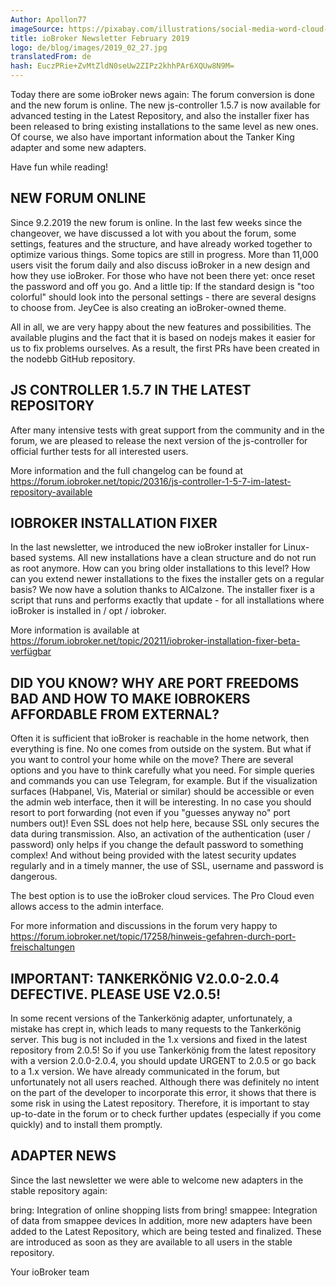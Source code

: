 ```yaml
---
Author: Apollon77
imageSource: https://pixabay.com/illustrations/social-media-word-cloud-marketing-423857/
title: ioBroker Newsletter February 2019
logo: de/blog/images/2019_02_27.jpg
translatedFrom: de
hash: EuczPRie+ZvMtZldN0seUw2ZIPz2khhPAr6XQUw8N9M=
---
```

Today there are some ioBroker news again:
The forum conversion is done and the new forum is online. The new js-controller 1.5.7 is now available for advanced testing in the Latest Repository, and also the installer fixer has been released to bring existing installations to the same level as new ones. Of course, we also have important information about the Tanker King adapter and some new adapters.
<!-- SOURCE: 945825 Heute gibt es wieder einige ioBroker-News:
Die Forum-Umstellung ist erfolgt und das neue Forum ist online. Der neue js-controller 1.5.7 ist jetzt für erweitere Tests im Latest Repository verfügbar und auch der Installations-Fixer wurde veröffentlicht um bestehende Installationen auf den gleichen Stand wie neue zu bringen. Wichtige Informationen zum Tankerkönig-Adapter und einigen neuen Adaptern haben wir natürlich auch. -->

Have fun while reading!
<!-- SOURCE: 5582 Viel Spaß beim Lesen! -->

## NEW FORUM ONLINE
<!-- SOURCE: 840544 ## NEUES FORUM ONLINE -->

Since 9.2.2019 the new forum is online. In the last few weeks since the changeover, we have discussed a lot with you about the forum, some settings, features and the structure, and have already worked together to optimize various things. Some topics are still in progress.
More than 11,000 users visit the forum daily and also discuss ioBroker in a new design and how they use ioBroker. For those who have not been there yet: once reset the password and off you go.
And a little tip: If the standard design is "too colorful" should look into the personal settings - there are several designs to choose from. JeyCee is also creating an ioBroker-owned theme.
<!-- SOURCE: 991665 Seit dem 9.2.2019 ist das neue Forum online. Wir haben in den letzten Wochen seit der Umstellung viel mit Euch über das Forum, einige Einstellungen, Features und die Struktur diskutiert und gemeinsam schon diverse Dinge optimiert. Einige Themen sind auch noch in Arbeit.
Über 11.000 User besuchen das Forum täglich und diskutieren auch im neuem Design über ioBroker und wie sie ioBroker nutzen. Für alle die, bisher noch nicht da waren: Einmal das Passwort zurücksetzen und los geht es.
Und ein kleiner Tipp: Wem das Standard-Design „zu bunt“ ist der sollte mal in die persönlichen Einstellungen schauen - es gibt mehrere Designs zur Auswahl. JeyCee ist auch dabei, ein ioBroker-eigenes Theme zu erstellen. -->

All in all, we are very happy about the new features and possibilities. The available plugins and the fact that it is based on nodejs makes it easier for us to fix problems ourselves. As a result, the first PRs have been created in the nodebb GitHub repository.
<!-- SOURCE: 921829 Alles in allem sind wir sehr froh über die neuen Features und Möglichkeiten. Die verfügbaren Plugins und der Fakt, dass es auf nodejs basiert, macht es uns einfacher Probleme selbst zu beheben. Als Folge dessen sind auch schon erste PRs im nodebb-GitHub Repository entstanden. -->

## JS CONTROLLER 1.5.7 IN THE LATEST REPOSITORY
<!-- SOURCE: 376368 ## JS-CONTROLLER 1.5.7 IM LATEST REPOSITORY -->

After many intensive tests with great support from the community and in the forum, we are pleased to release the next version of the js-controller for official further tests for all interested users.
<!-- SOURCE: 747975 Nach vielen intensiven Tests mit großer Unterstützung aus der Community und im Forum freuen wir uns, die nächste Version des js-controllers zu offiziellen weiteren Tests für alle interessierten User freizugeben. -->

More information and the full changelog can be found at https://forum.iobroker.net/topic/20316/js-controller-1-5-7-im-latest-repository-available
<!-- SOURCE: 692985 Weitere Informationen und das vollständige Changelog findet Ihr unter https://forum.iobroker.net/topic/20316/js-controller-1-5-7-im-latest-repository-verfügbar -->

## IOBROKER INSTALLATION FIXER
<!-- SOURCE: 81734 ## IOBROKER INSTALLATIONS-FIXER -->

In the last newsletter, we introduced the new ioBroker installer for Linux-based systems. All new installations have a clean structure and do not run as root anymore.
How can you bring older installations to this level? How can you extend newer installations to the fixes the installer gets on a regular basis? We now have a solution thanks to AlCalzone.
The installer fixer is a script that runs and performs exactly that update - for all installations where ioBroker is installed in / opt / iobroker.
<!-- SOURCE: 68913 Im letzten Newsletter haben wir den neuen ioBroker-Installer für Linux-basierte Systeme vorgestellt. Alle neuen Installationen haben damit eine saubere Struktur und laufen nicht mehr als root.
Wie kann man aber ältere Installationen auf diesen Stand bringen? Wie kann man neuere Installationen um die Fixes erweitern, die der Installer regelmäßig bekommt? Dafür haben wir jetzt dank AlCalzone auch eine Lösung.
Der Installations-Fixer ist ein Skript, welches ausgeführt wird und genau diese Aktualisierung durchführt - für alle Installationen bei denen ioBroker in /opt/iobroker installiert ist. -->

More information is available at https://forum.iobroker.net/topic/20211/iobroker-installation-fixer-beta-verfügbar
<!-- SOURCE: 851835 Weitere Informationen gibt es unter https://forum.iobroker.net/topic/20211/iobroker-installation-fixer-beta-verfügbar -->

## DID YOU KNOW? WHY ARE PORT FREEDOMS BAD AND HOW TO MAKE IOBROKERS AFFORDABLE FROM EXTERNAL?
<!-- SOURCE: 460892 ## WUSSTET IHR SCHON? WARUM SIND PORT-FREISCHALTUNGEN BÖSE UND WIE KANN MAN IOBROKER VON EXTERN ERREICHBAR MACHEN? -->

Often it is sufficient that ioBroker is reachable in the home network, then everything is fine. No one comes from outside on the system. But what if you want to control your home while on the move? There are several options and you have to think carefully what you need. For simple queries and commands you can use Telegram, for example.
But if the visualization surfaces (Habpanel, Vis, Material or similar) should be accessible or even the admin web interface, then it will be interesting. In no case you should resort to port forwarding (not even if you "guesses anyway no" port numbers out)! Even SSL does not help here, because SSL only secures the data during transmission. Also, an activation of the authentication (user / password) only helps if you change the default password to something complex! And without being provided with the latest security updates regularly and in a timely manner, the use of SSL, username and password is dangerous.
<!-- SOURCE: 597787 Oft reicht es, dass ioBroker im Heimnetzwerk erreichbar ist, dann ist alles gut. Niemand kommt von außen auf das System. Was aber, wenn man auch von unterwegs sein Heim steuern will? Dazu gibt es mehrere Optionen und man muss sich genau überlegen, was man braucht. Für einfache Abfragen und Kommandos kann man beispielsweise Telegram nutzen.
Wenn aber auch die Visualisierung-Oberflächen (Habpanel, Vis, Material o.ä.) erreichbar sein sollen oder sogar die Admin-Web-Oberfläche, dann wird es interessant. Auf keinen Fall sollte man hier zu Port-Weiterleitungen greifen (auch nicht wenn man sich „die errät doch eh keiner“ Port Nummern ausdenkt)! Auch SSL hilft hier nicht, da SSL nur die Daten bei der Übertragung sichert. Auch eine Aktivierung der Authentifizierung (User/Passwort) hilft nur dann wenn man das Standard-Passwort auf etwas komplexes ändert! Und ohne dass man sein System regelmäßig und zeitnah mit den neuesten Sicherheits-Updates versorgt, ist auch die Nutzung mit SSL, Username und Passwort gefährlich. -->

The best option is to use the ioBroker cloud services. The Pro Cloud even allows access to the admin interface.
<!-- SOURCE: 974447 Die beste Option ist die Nutzung der ioBroker-Cloud-Dienste. Über die Pro Cloud ist sogar Zugriff auf die Admin-Oberfläche möglich. -->

For more information and discussions in the forum very happy to https://forum.iobroker.net/topic/17258/hinweis-gefahren-durch-port-freischaltungen
<!-- SOURCE: 833422 Weitere Informationen und Diskussionen im Forum sehr gern unter https://forum.iobroker.net/topic/17258/hinweis-gefahren-durch-port-freischaltungen -->

## IMPORTANT: TANKERKÖNIG V2.0.0-2.0.4 DEFECTIVE. PLEASE USE V2.0.5!
<!-- SOURCE: 654272 ## WICHTIG: TANKERKÖNIG V2.0.0-2.0.4 DEFEKT. BITTE V2.0.5 NUTZEN! -->

In some recent versions of the Tankerkönig adapter, unfortunately, a mistake has crept in, which leads to many requests to the Tankerkönig server. This bug is not included in the 1.x versions and fixed in the latest repository from 2.0.5! So if you use Tankerkönig from the latest repository with a version 2.0.0-2.0.4, you should update URGENT to 2.0.5 or go back to a 1.x version. We have already communicated in the forum, but unfortunately not all users reached.
Although there was definitely no intent on the part of the developer to incorporate this error, it shows that there is some risk in using the Latest repository. Therefore, it is important to stay up-to-date in the forum or to check further updates (especially if you come quickly) and to install them promptly.
<!-- SOURCE: 861036 In einigen letzten Versionen des Tankerkönig Adapters hat sich leider ein Fehler eingeschlichen, der zu sehr vielen Anfragen an den Tankerkönig-Server führt. Dieser Fehler ist in den 1.x Versionen nicht enthalten und im Latest-Repository ab 2.0.5 gefixt! Wer also Tankerkönig aus dem Latest-Repository mit einer Version 2.0.0-2.0.4 nutzt, sollte bitte DRINGEND auf 2.0.5 updaten oder zurück auf eine 1.x Version gehen. Das haben wir bereits im Forum kommuniziert, aber leider wohl nicht alle Nutzer erreicht.
Auch wenn es definitiv keine Absicht vom Entwickler war, diesen Fehler einzubauen, zeigt sich hier das es bei der Nutzung des Latest-Repositories ein gewisses Risiko birgt. Daher ist es wichtig, auch im Forum aktuell zu bleiben bzw. weitere Latest Updates (vor allem wenn Sie schnell kommen) zu prüfen und zeitnah zu installieren. -->

## ADAPTER NEWS
<!-- SOURCE: 151456 ## ADAPTER-NEWS -->

Since the last newsletter we were able to welcome new adapters in the stable repository again:
<!-- SOURCE: 380324 Seit dem letzten Newsletter konnten wir wieder neue Adapter im Stable-Repository willkommen heißen: -->

bring: Integration of online shopping lists from bring!
smappee: Integration of data from smappee devices
In addition, more new adapters have been added to the Latest Repository, which are being tested and finalized. These are introduced as soon as they are available to all users in the stable repository.
<!-- SOURCE: 790297 bring: Integration der Online-Einkauflisten von bring!
smappee: Integration der Daten von Smappee Geräten
Darüber hinaus sind weitere neue Adapter im Latest-Repository hinzugekommen, welche gerade getestet und finalisiert werden. Diese stellen wir vor sobald Sie für alle Nutzer im Stable Repository verfügbar sind. -->

Your ioBroker team
<!-- SOURCE: 443081 Euer ioBroker-Team -->

